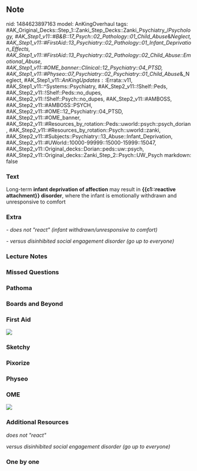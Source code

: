 ## Note
nid: 1484623897163
model: AnKingOverhaul
tags: #AK_Original_Decks::Step_1::Zanki_Step_Decks::Zanki_Psychiatry_/_Psychology, #AK_Step1_v11::#B&B::17_Psych::02_Pathology::01_Child_Abuse_&_Neglect, #AK_Step1_v11::#FirstAid::13_Psychiatry::02_Pathology::01_Infant_Deprivation_Effects, #AK_Step1_v11::#FirstAid::13_Psychiatry::02_Pathology::02_Child_Abuse::Emotional_Abuse, #AK_Step1_v11::#OME_banner::Clinical::12_Psychiatry::04_PTSD, #AK_Step1_v11::#Physeo::07_Psychiatry::02_Psychiatry::01_Child_Abuse_&_Neglect, #AK_Step1_v11::$AnKingUpdates::$Errata::v11, #AK_Step1_v11::^Systems::Psychiatry, #AK_Step2_v11::!Shelf::Peds, #AK_Step2_v11::!Shelf::Peds::no_dupes, #AK_Step2_v11::!Shelf::Psych::no_dupes, #AK_Step2_v11::#AMBOSS, #AK_Step2_v11::#AMBOSS::PSYCH, #AK_Step2_v11::#OME::12_Psychiatry::04_PTSD, #AK_Step2_v11::#OME_banner, #AK_Step2_v11::#Resources_by_rotation::Peds::uworld::psych::psych_dorian, #AK_Step2_v11::#Resources_by_rotation::Psych::uworld::zanki, #AK_Step2_v11::#Subjects::Psychiatry::13_Abuse::Infant_Deprivation, #AK_Step2_v11::#UWorld::10000-99999::15000-15999::15047, #AK_Step2_v11::Original_decks::Dorian::peds::uw::psych, #AK_Step2_v11::Original_decks::Zanki_Step_2::Psych::UW_Psych
markdown: false

### Text
<div>
  <div>
    Long-term <b>infant deprivation of affection</b> may result in
    <b>{{c1::reactive attachment}} disorder</b>, where the infant
    is emotionally withdrawn and unresponsive to comfort
  </div>
</div>

### Extra
<i>- does not "react" (infant withdrawn/unresponsive to
comfort)</i>
<div>
  <i>- versus disinhibited social engagement disorder (go up to
  everyone)</i>
</div>

### Lecture Notes


### Missed Questions


### Pathoma


### Boards and Beyond


### First Aid
<img src="tmpJKcSVS.png">

### Sketchy


### Pixorize


### Physeo


### OME
<div class="ome-widget">
  <a href=
  "https://onlinemeded.org/spa/psychiatry/ptsd/acquire?ref=anki"><img src="_OME_AnkiFlashcards_Lesson_5.png"></a>
</div>

### Additional Resources
<i>does not "react"</i>
<div>
  <i>versus disinhibited social engagement disorder (go up to
  everyone)</i>
</div>

### One by one

